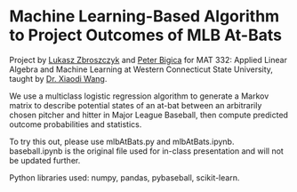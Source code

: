 # Machine Learning-Based Algorithm to Project Outcomes of MLB At-Bats

Project by [Lukasz Zbroszczyk](mailto:zbroszczyk002@wcsu.edu) and [Peter Bigica](mailto:bigica001@wcsu.edu) for MAT 332: Applied Linear Algebra and Machine Learning at Western Connecticut State University, taught by [Dr. Xiaodi Wang](mailto:wangx@wcsu.edu).

We use a multiclass logistic regression algorithm to generate a Markov matrix to describe potential states of an at-bat between an arbitrarily chosen pitcher and hitter in Major League Baseball, then compute predicted outcome probabilities and statistics.

To try this out, please use mlbAtBats.py and mlbAtBats.ipynb. baseball.ipynb is the original file used for in-class presentation and will not be updated further.

Python libraries used: numpy, pandas, pybaseball, scikit-learn.
